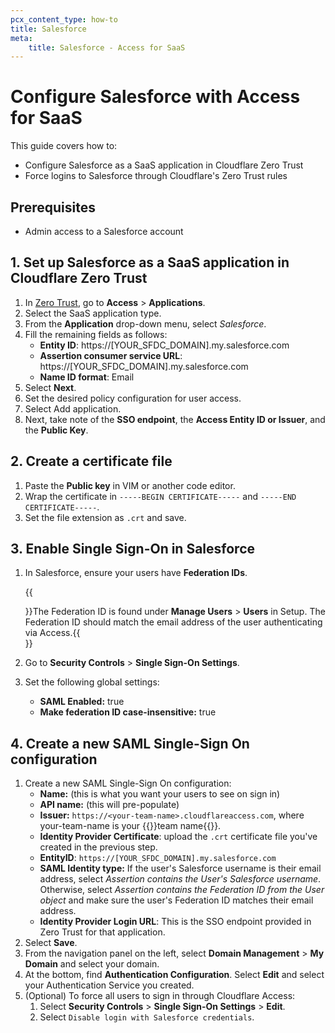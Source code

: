 ```yaml
---
pcx_content_type: how-to
title: Salesforce
meta:
    title: Salesforce - Access for SaaS
---
```


# Configure Salesforce with Access for SaaS

This guide covers how to:

- Configure Salesforce as a SaaS application in Cloudflare Zero Trust
- Force logins to Salesforce through Cloudflare's Zero Trust rules

## Prerequisites

- Admin access to a Salesforce account

## 1. Set up Salesforce as a SaaS application in Cloudflare Zero Trust

1.  In [Zero Trust](https://one.dash.cloudflare.com), go to **Access** > **Applications**.
1.  Select the SaaS application type.
1.  From the **Application** drop-down menu, select _Salesforce_.
1.  Fill the remaining fields as follows:
    - **Entity ID**: https://\[YOUR_SFDC_DOMAIN].my.salesforce.com
    - **Assertion consumer service URL**: https://\[YOUR_SFDC_DOMAIN].my.salesforce.com
    - **Name ID format**: Email
1.  Select **Next**.
1.  Set the desired policy configuration for user access.
1.  Select Add application.
1.  Next, take note of the **SSO endpoint**, the **Access Entity ID or Issuer**, and the **Public Key**.

## 2. Create a certificate file

1.  Paste the **Public key** in VIM or another code editor.
1.  Wrap the certificate in `-----BEGIN CERTIFICATE-----` and `-----END CERTIFICATE-----`.
1.  Set the file extension as `.crt` and save.

## 3. Enable Single Sign-On in Salesforce

1.  In Salesforce, ensure your users have **Federation IDs**.

    {{<Aside type="note">}}The Federation ID is found under **Manage Users** > **Users** in Setup. The Federation ID should match the email address of the user authenticating via Access.{{</Aside>}}

1.  Go to **Security Controls** > **Single Sign-On Settings**.
1.  Set the following global settings:
    - **SAML Enabled:** true
    - **Make federation ID case-insensitive:** true

## 4. Create a new SAML Single-Sign On configuration

1.  Create a new SAML Single-Sign On configuration:
    - **Name:** (this is what you want your users to see on sign in)
    - **API name:** (this will pre-populate)
    - **Issuer:** `https://<your-team-name>.cloudflareaccess.com`, where your-team-name is your {{<glossary-tooltip term_id="team name">}}team name{{</glossary-tooltip>}}.
    - **Identity Provider Certificate**: upload the `.crt` certificate file you've created in the previous step.
    - **EntityID**: `https://[YOUR_SFDC_DOMAIN].my.salesforce.com`
    - **SAML Identity type:** If the user's Salesforce username is their email address, select _Assertion contains the User's Salesforce username_. Otherwise, select _Assertion contains the Federation ID from the User object_ and make sure the user's Federation ID matches their email address.
    - **Identity Provider Login URL**: This is the SSO endpoint provided in Zero Trust for that application.
1.  Select **Save**.
1.  From the navigation panel on the left, select **Domain Management** > **My Domain** and select your domain.
1.  At the bottom, find **Authentication Configuration**. Select **Edit** and select your Authentication Service you created.
1.  (Optional) To force all users to sign in through Cloudflare Access:
    1.  Select **Security Controls** > **Single Sign-On Settings** > **Edit**.
    1.  Select `Disable login with Salesforce credentials`.
